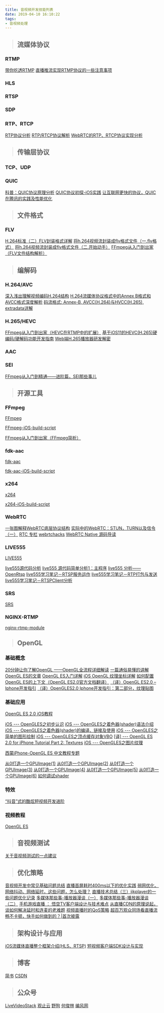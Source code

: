 ```yaml
---
title: 音视频开发技能列表
date: 2019-04-10 16:10:22
tags:
- 音视频处理
---
```


> ## 流媒体协议

### RTMP

[带你吃透RTMP](https://www.jianshu.com/p/b2144f9bbe28)
[直播推流实现RTMP协议的一些注意事项](https://www.jianshu.com/p/00aceabce944)

<!-- more -->

### HLS

### RTSP

### SDP

### RTP、RTCP

[RTP协议分析](https://blog.csdn.net/bripengandre/article/details/2238818)
[RTP/RTCP协议解析](https://blog.csdn.net/machh/article/details/51868569)
[WebRTC的RTP、RTCP协议实现分析](https://mp.weixin.qq.com/s/Or7nhl2pGkSgQZwLhl5U3Q)


> ## 传输层协议

### TCP、UDP

### QUIC

[科普：QUIC协议原理分析](https://mp.weixin.qq.com/s/_RAXrlGPeN_3D6dhJFf6Qg)
[QUIC协议初探-iOS实践](https://mp.weixin.qq.com/s/NbewZ1NU49qSjIcdFrpotw)
[让互联网更快的协议，QUIC在腾讯的实践及性能优化](https://mp.weixin.qq.com/s/_RAXrlGPeN_3D6dhJFf6Qg)


> ## 文件格式

### FLV

[H.264标准（二）FLV封装格式详解](https://blog.csdn.net/hejjunlin/article/details/73322063)
[将h.264视频流封装成flv格式文件（一.flv格式）](http://blog.csdn.net/yeyumin89/article/details/7932368)
[将h.264视频流封装成flv格式文件（二.开始动手）](http://blog.csdn.net/yeyumin89/article/details/7932431)
[FFmpeg从入门到出家（FLV文件结构解析）](https://www.jianshu.com/p/d68d6efe8230)


> ## 编解码

### H.264/AVC

[深入浅出理解视频编码H.264结构](https://blog.csdn.net/Ch97CKd/article/details/78237080)
[H.264流媒体协议格式中的Annex B格式和AVCC格式深度解析](https://blog.csdn.net/romantic_energy/article/details/50508332)
[码流格式: Annex-B, AVCC(H.264)与HVCC(H.265), extradata详解](https://blog.csdn.net/yue_huang/article/details/75126155)

### H.265/HEVC

[FFmpeg从入门到出家（HEVC在RTMP中的扩展）](https://www.jianshu.com/p/dd5907ccc1a1)
[基于iOS11的HEVC(H.265)硬编码/硬解码功能开发指南](https://www.jianshu.com/p/cb93e618e041)
[Web端H.265播放器研发解密](http://taobaofed.org/blog/2019/03/18/web-player-h265)

### AAC

### SEI

[FFmpeg从入门到精通——进阶篇，SEI那些事儿](https://www.jianshu.com/p/fa018c403a0a)

> ## 开源工具

### FFmpeg

[FFmpeg](https://github.com/FFmpeg/FFmpeg)

[FFmpeg-iOS-build-script](https://github.com/kewlbear/FFmpeg-iOS-build-script)

[FFmpeg从入门到出家（FFmpeg简析）](https://www.jianshu.com/p/aae7af2d9bd1)

### fdk-aac

[fdk-aac](https://sourceforge.net/projects/opencore-amr/files/fdk-aac)

[fdk-aac-iOS-build-script](https://github.com/kewlbear/fdk-aac-build-script-for-iOS)

### x264

[x264](https://www.videolan.org/developers/x264.html)

[x264-iOS-build-script](https://github.com/kewlbear/x264-ios)

### WebRTC

[一张图解释WebRTC底层协议结构](https://mp.weixin.qq.com/s/H3YOpvB2Jq-YedgjRvwf1g)
[实际中的WebRTC：STUN，TURN以及信令（一）](https://webrtc.org.cn/real-world-webrtc-1)
[RTC 专栏](https://www.cnblogs.com/lingyunhu)
[webrtchacks](https://webrtchacks.com)
[WebRTC Native 源码导读](https://blog.piasy.com/index.html)

### LIVE555

[LIVE555](https://github.com/rgaufman/live555)

[live555源代码分析](https://blog.csdn.net/leixiaohua1020/article/details/12235615)
[live555 源代码简单分析1：主程序](https://blog.csdn.net/leixiaohua1020/article/details/12022409)
[live555 分析—— OpenRtsp](https://blog.csdn.net/leixiaohua1020/article/details/12748025)
[live555学习笔记－RTSP服务运作](https://blog.csdn.net/leixiaohua1020/article/details/11850907)
[live555学习笔记－RTP打包与发送](https://blog.csdn.net/leixiaohua1020/article/details/11850969)
[live555学习笔记－RTSPClient分析](https://blog.csdn.net/leixiaohua1020/article/details/11851311)

### SRS

[SRS](https://github.com/ossrs/srs)

### NGINX-RTMP

[nginx-rtmp-module](https://github.com/arut/nginx-rtmp-module)


> ## OpenGL

### 基础概念

[20分钟让你了解OpenGL ——OpenGL全流程详细解读](https://mp.weixin.qq.com/s/B4GxcNz9bybC6aUcnclVLw)
[一篇通俗易懂的讲解OpenGL ES的文章](https://www.cnblogs.com/salam/archive/2016/01/08/5113572.html)
[OpenGL ES入门详解](http://blog.csdn.net/wangyuchun_799/article/details/7736928)
[iOS OpenGL 纹理坐标详解](https://blog.csdn.net/jeffasd/article/details/52152956)
[如何配置OpenGL ES的上下文（OpenGL ES2.0官方文档翻译）](https://blog.csdn.net/mengtnt/article/details/7773279)
[（译）OpenGL ES2.0 – Iphone开发指引](http://www.cnblogs.com/andyque/archive/2011/08/08/2131019.html)
[（译）OpenGLES2.0 Iphone开发指引：第二部分，纹理贴图](http://www.cnblogs.com/zilongshanren/archive/2011/09/02/2155061.html)

### 基础应用

[OpenGL ES 2.0 iOS教程](http://blog.csdn.net/column/details/opengl-es2-ios.html)

[iOS --- OpenGLES之初步认识](https://blog.csdn.net/icetime17/article/details/50429658)
[iOS --- OpenGLES之着色器(shader)语法介绍](https://blog.csdn.net/icetime17/article/details/50436927)
[iOS --- OpenGLES之着色器(shader)的编译、链接及使用](https://blog.csdn.net/icetime17/article/details/50451752)
[iOS --- OpenGLES之简单的图形绘制](https://blog.csdn.net/icetime17/article/details/50451954)
[iOS --- OpenGLES之顶点缓存对象VBO](https://blog.csdn.net/icetime17/article/details/50491271)
[[译] --- OpenGL ES 2.0 for iPhone Tutorial Part 2: Textures](https://blog.csdn.net/icetime17/article/details/50493548)
[iOS --- OpenGLES之图片纹理](https://blog.csdn.net/icetime17/article/details/50993655)

[西蒙iPhone-OpenGL ES 中文教程专题](http://www.cocoachina.com/special/2010/0126/404.html)

[从0打造一个GPUImage(1)](https://zhuanlan.zhihu.com/p/29795080)
[从0打造一个GPUImage(2)](https://zhuanlan.zhihu.com/p/29868128)
[从0打造一个GPUImage(3)](https://zhuanlan.zhihu.com/p/30212530)
[从0打造一个GPUImage(4)](https://zhuanlan.zhihu.com/p/31202175)
[从0打造一个GPUImage(5)](https://zhuanlan.zhihu.com/p/32194345)
[从0打造一个GPUImage(6)](https://zhuanlan.zhihu.com/p/32695857)
[如何调试shader](https://zhuanlan.zhihu.com/p/32443564)

### 特效

[“抖音”式的酷炫短视频开发进阶](https://blog.csdn.net/vn9plgzvnps1522s82g/article/details/79124926)

### 视频教程

[OpenGL ES](http://ke.jikexueyuan.com/xilie/74)

> ## 音视频测试

[关于音视频测试的一点建议](https://segmentfault.com/a/1190000011327421)


> ## 优化策略

[音视频开发中常见基础问题总结](https://blog.csdn.net/hejjunlin/article/details/54962205)
[直播首屏耗时400ms以下的优化实践](https://blog.csdn.net/hejjunlin/article/details/84339858)
[弱网优化、网络抖动、网络延时，这些问题，怎么处理？](https://blog.csdn.net/Ch97CKd/article/details/84207136)
[直播技术总结（三）ijkplayer的一些问题优化记录](https://blog.csdn.net/hejjunlin/article/details/57075026)
[多媒体那些事-播放器漫谈（一）](https://mp.weixin.qq.com/s/304lgfYM3EK7j6AK1FhyPQ?)
[多媒体那些事-播放器漫谈（二）](https://mp.weixin.qq.com/s/N9EEW0D0aSRIgWbli1gBtw)
[手机游戏直播 ： 悟空TV客户端设计与技术难点](https://weibo.com/ttarticle/p/show?id=2309404027497137235962)
[从直播CDN的原理说起，谈如何解决延时和连麦的老难题](https://blog.csdn.net/Guofengpu/article/details/78513984)
[视频直播时的QoS策略](https://blog.csdn.net/Guofengpu/article/details/79228778)
[超百万观众同场看直播流畅不卡顿，快手如何做到的？|首次披露](https://blog.csdn.net/Guofengpu/article/details/78432360)


> ## 架构设计与应用

[iOS流媒体直播整个框架介绍(HLS、RTSP)](https://blog.csdn.net/u014773226/article/details/51736374)
[短视频客户端SDK设计与实现](https://mp.weixin.qq.com/s?__biz=MzU1NTEzOTM5Mw==&mid=2247484951&amp;idx=1&amp;sn=d74802ff389a4d7e4cbf2cbfce53ed96&source=41#wechat_redirect)

> ## 博客

[简书](https://www.jianshu.com/users/86315de37fb0/following)
[CSDN](https://i.csdn.net/#/uc/follow-list)

> ## 公众号

[LiveVideoStack](https://mp.weixin.qq.com/s/vz_P617A4ru-gysBoLzkxg)
[观止云](https://mp.weixin.qq.com/s/KEVzepq7TpRy63dulWw7QA)
[野狗](https://mp.weixin.qq.com/s/UX0kVSca_b83Jyefg5UpoA)
[何俊林](https://mp.weixin.qq.com/s/HwT7ErIXJGg9hsgJtP_dDQ)
[编风网](https://mp.weixin.qq.com/s/MtbaL4D9g23WfZS9uS_zeA)



